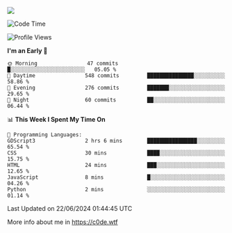 <a href="https://wakatime.com"><img src="https://wakatime.com/share/@c0dezin/b7f18a7c-ab3a-40b8-8bc7-b1b7bf71f1d6.svg" /></a>

<!--START_SECTION:waka-->
![Code Time](http://img.shields.io/badge/Code%20Time-43%20hrs%2027%20mins-blue)

![Profile Views](http://img.shields.io/badge/Profile%20Views-0-blue)

**I'm an Early 🐤** 

```text
🌞 Morning                47 commits          █░░░░░░░░░░░░░░░░░░░░░░░░   05.05 % 
🌆 Daytime                548 commits         ███████████████░░░░░░░░░░   58.86 % 
🌃 Evening                276 commits         ███████░░░░░░░░░░░░░░░░░░   29.65 % 
🌙 Night                  60 commits          ██░░░░░░░░░░░░░░░░░░░░░░░   06.44 % 
```


📊 **This Week I Spent My Time On** 

```text
💬 Programming Languages: 
GDScript3                2 hrs 6 mins        ████████████████░░░░░░░░░   65.54 % 
CSS                      30 mins             ████░░░░░░░░░░░░░░░░░░░░░   15.75 % 
HTML                     24 mins             ███░░░░░░░░░░░░░░░░░░░░░░   12.65 % 
JavaScript               8 mins              █░░░░░░░░░░░░░░░░░░░░░░░░   04.26 % 
Python                   2 mins              ░░░░░░░░░░░░░░░░░░░░░░░░░   01.14 % 
```


 Last Updated on 22/06/2024 01:44:45 UTC
<!--END_SECTION:waka-->

More info about me in https://c0de.wtf
